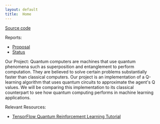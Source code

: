 ```yaml
---
layout: default
title:  Home
---
```


[Source code](https://github.com/fvelasquez12/Superposition)

Reports:

- [Proposal](https://fvelasquez12.github.io/Superposition/proposal.html)
- [Status](https://fvelasquez12.github.io/Superposition/status.html)

Our Project:
Quantum computers are machines that use quantum phenomena such as superposition and entanglement to perform computation. They are believed to solve certain problems substantially faster than classical computers. Our project is an implementation of a Q-learning algorithm that uses quantum circuits to approximate the agent's Q values. We will be comparing this implementation to its classical counterpart to see how quantum computing performs in machine learning applications. 


Relevant Resources:
- [TensorFlow Quantum Reinforcement Learning Tutorial](https://www.tensorflow.org/quantum/tutorials/quantum_reinforcement_learning)
